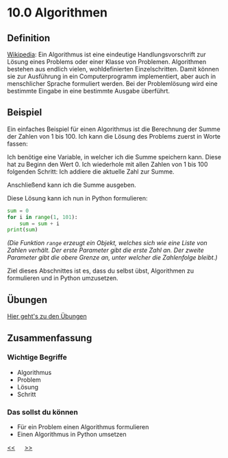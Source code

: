 # 10.0 Algorithmen

## Definition

[Wikipedia](https://de.wikipedia.org/wiki/Algorithmus):
Ein Algorithmus ist eine eindeutige Handlungsvorschrift 
zur Lösung eines Problems oder einer Klasse von Problemen.
Algorithmen bestehen aus endlich vielen, 
wohldefinierten Einzelschritten.
Damit können sie zur Ausführung in ein Computerprogramm implementiert, 
aber auch in menschlicher Sprache formuliert werden. 
Bei der Problemlösung wird eine bestimmte Eingabe 
in eine bestimmte Ausgabe überführt.

## Beispiel

Ein einfaches Beispiel für einen Algorithmus ist die Berechnung der Summe
der Zahlen von 1 bis 100. Ich kann die Lösung des Problems zuerst in 
Worte fassen:

Ich benötige eine Variable, in welcher ich die Summe speichern kann. 
Diese hat zu Beginn den Wert 0.
Ich wiederhole mit allen Zahlen von 1 bis 100 folgenden Schritt:
Ich addiere die aktuelle Zahl zur Summe.

Anschließend kann ich die Summe ausgeben.


Diese Lösung kann ich nun in Python formulieren:

```python
sum = 0
for i in range(1, 101):
    sum = sum + i
print(sum)
```
*(Die Funktion `range` erzeugt ein Objekt, 
welches sich wie eine Liste von Zahlen verhält.
Der erste Parameter gibt die erste Zahl an.
Der zweite Parameter gibt die obere Grenze an, 
unter welcher die Zahlenfolge bleibt.)*

Ziel dieses Abschnittes ist es, dass du selbst übst,
Algorithmen zu formulieren und in Python umzusetzen.


## Übungen
[Hier geht's zu den Übungen](../uebungen/UE_10.0_Algorithmen.md)

## Zusammenfassung
### Wichtige Begriffe
- Algorithmus
- Problem
- Lösung
- Schritt

### Das sollst du können
- Für ein Problem einen Algorithmus formulieren
- Einen Algorithmus in Python umsetzen



[<<](9.1_Iteration.md) &emsp; [>>](11.0_Methoden.md)
